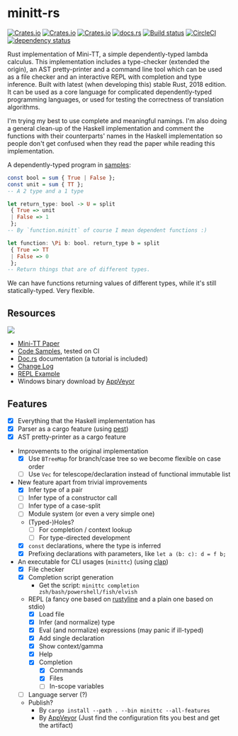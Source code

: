 # minitt-rs

[![Crates.io](https://img.shields.io/crates/d/minitt.svg)][crates]
[![Crates.io](https://img.shields.io/crates/v/minitt.svg)][crates]
[![Crates.io](https://img.shields.io/crates/l/minitt.svg)][crates]
[![docs.rs](https://docs.rs/minitt/badge.svg)][doc-rs]
[![Build status][av-svg]][av-url]
[![CircleCI][cc-svg]][cc-url]
[![dependency status][dep-svg]][dep-rs]

 [crates]: https://crates.io/crates/minitt/
 [av-svg]: https://ci.appveyor.com/api/projects/status/0pnq07tqo5skyjeo/branch/master?svg=true
 [av-url]: https://ci.appveyor.com/project/ice1000/minitt-rs/branch/master
 [cc-svg]: https://circleci.com/gh/owo-lang/minitt-rs/tree/master.svg?style=svg
 [cc-url]: https://circleci.com/gh/owo-lang/minitt-rs/tree/master
 [doc-rs]: https://docs.rs/minitt
 [dep-rs]: https://deps.rs/repo/github/owo-lang/minitt-rs
 [dep-svg]: https://deps.rs/repo/github/owo-lang/minitt-rs/status.svg
 [clap]: https://clap.rs/
 [pest]: https://pest.rs/
 [rustyline]: https://docs.rs/rustyline/
 [icon]: https://raw.githubusercontent.com/owo-lang/intellij-minitt/master/res/META-INF/pluginIcon.svg?sanitize=true

Rust implementation of Mini-TT, a simple dependently-typed lambda calculus.
This implementation includes a type-checker (extended the origin), an AST
pretty-printer and a command line tool which can be used as a file checker and
an interactive REPL with completion and type inference.
Built with latest (when developing this) stable Rust, 2018 edition.
It can be used as a core language for complicated dependently-typed programming
languages, or used for testing the correctness of translation algorithms.

I'm trying my best to use complete and meaningful namings.
I'm also doing a general clean-up of the Haskell implementation and comment the
functions with their counterparts' names in the Haskell implementation so people
don't get confused when they read the paper while reading this implementation.

A dependently-typed program in [samples](./samples/dependent/function.minitt):

```haskell
const bool = sum { True | False };
const unit = sum { TT };
-- A 2 type and a 1 type

let return_type: bool -> U = split
 { True => unit
 | False => 1
 };
-- By `function.minitt` of course I mean dependent functions :)

let function: \Pi b: bool. return_type b = split
 { True => TT
 | False => 0
 };
-- Return things that are of different types.
```

We can have functions returning values of different types, while it's still
statically-typed. Very flexible.

## Resources

![][icon]

+ [Mini-TT Paper](http://www.cse.chalmers.se/~bengt/papers/GKminiTT.pdf)
+ [Code Samples](./samples), tested on CI
+ [Doc.rs][doc-rs] documentation (a tutorial is included)
+ [Change Log](CHANGELOG.md)
+ [REPL Example](./samples/REPL.md)
+ Windows binary download by [AppVeyor][av-url]

## Features

+ [X] Everything that the Haskell implementation has
+ [X] Parser as a cargo feature (using [pest][pest])
+ [X] AST pretty-printer as a cargo feature
+ Improvements to the original implementation
  + [X] Use `BTreeMap` for branch/case tree so we become flexible on case order
  + [ ] Use `Vec` for telescope/declaration instead of functional immutable list
+ New feature apart from trivial improvements
  + [X] Infer type of a pair
  + [ ] Infer type of a constructor call
  + [ ] Infer type of a case-split
  + [ ] Module system (or even a very simple one)
  + (Typed-)Holes?
    + [ ] For completion / context lookup
    + [ ] For type-directed development
  + [X] `const` declarations, where the type is inferred
  + [X] Prefixing declarations with parameters, like `let a (b: c): d = f b;`
+ An executable for CLI usages (`minittc`) (using [clap][clap])
  + [X] File checker
  + [X] Completion script generation
    + Get the script: `minittc completion zsh/bash/powershell/fish/elvish`
  + REPL (a fancy one based on [rustyline][rustyline] and a plain
    one based on stdio)
    + [X] Load file
    + [X] Infer (and normalize) type
    + [X] Eval (and normalize) expressions (may panic if ill-typed)
    + [X] Add single declaration
    + [X] Show context/gamma
    + [X] Help
    + [X] Completion
      + [X] Commands
      + [X] Files
      + [ ] In-scope variables
  + [ ] Language server (?)
  + Publish?
    + By `cargo install --path . --bin minittc --all-features`
    + By [AppVeyor][av-url]
      (Just find the configuration fits you best and get the artifact)
